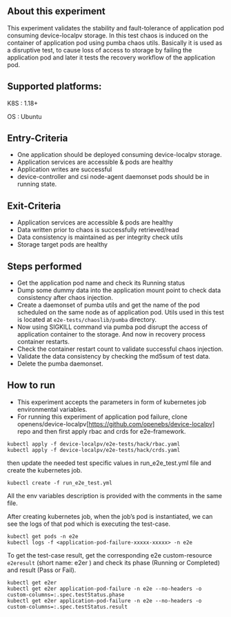 ## About this experiment

This experiment validates the stability and fault-tolerance of application pod consuming device-localpv storage. In this test chaos is induced on the container of application pod using pumba chaos utils. Basically it is used as a disruptive test, to cause loss of access to storage by failing the application pod and later it tests the recovery workflow of the application pod.

## Supported platforms:

K8S : 1.18+

OS : Ubuntu

## Entry-Criteria

- One application should be deployed consuming device-localpv storage.
- Application services are accessible & pods are healthy
- Application writes are successful
- device-controller and csi node-agent daemonset pods should be in running state.

## Exit-Criteria

- Application services are accessible & pods are healthy
- Data written prior to chaos is successfully retrieved/read
- Data consistency is maintained as per integrity check utils
- Storage target pods are healthy

## Steps performed

- Get the application pod name and check its Running status
- Dump some dummy data into the application mount point to check data consistency after chaos injection.
- Create a daemonset of pumba utils and get the name of the pod scheduled on the same node as of application pod. Utils used in this test is located at `e2e-tests/chaoslib/pumba` directory.
- Now using SIGKILL command via pumba pod disrupt the access of application container to the storage. And now in recovery process container restarts.
- Check the container restart count to validate successful chaos injection.
- Validate the data consistency by checking the md5sum of test data.
- Delete the pumba daemonset.

## How to run

- This experiment accepts the parameters in form of kubernetes job environmental variables.
- For running this experiment of application pod failure, clone openens/device-localpv[https://github.com/openebs/device-localpv] repo and then first apply rbac and crds for e2e-framework.
```
kubectl apply -f device-localpv/e2e-tests/hack/rbac.yaml
kubectl apply -f device-localpv/e2e-tests/hack/crds.yaml
```
then update the needed test specific values in run_e2e_test.yml file and create the kubernetes job.
```
kubectl create -f run_e2e_test.yml
```
All the env variables description is provided with the comments in the same file.

After creating kubernetes job, when the job’s pod is instantiated, we can see the logs of that pod which is executing the test-case.

```
kubectl get pods -n e2e
kubectl logs -f <application-pod-failure-xxxxx-xxxxx> -n e2e
```
To get the test-case result, get the corresponding e2e custom-resource `e2eresult` (short name: e2er ) and check its phase (Running or Completed) and result (Pass or Fail).

```
kubectl get e2er
kubectl get e2er application-pod-failure -n e2e --no-headers -o custom-columns=:.spec.testStatus.phase
kubectl get e2er application-pod-failure -n e2e --no-headers -o custom-columns=:.spec.testStatus.result
```